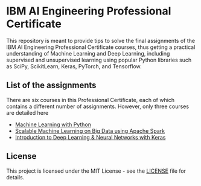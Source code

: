 # IBM AI Engineering Professional Certificate

This repository is meant to provide tips to solve the final assignments of the IBM AI Engineering Professional Certificate courses, thus getting a practical understanding of Machine Learning and Deep Learning, including supervised and unsupervised learning using popular Python libraries such as SciPy, ScikitLearn, Keras, PyTorch, and Tensorflow.

## List of the assignments

There are six courses in this Professional Certificate, each of which contains a different number of assignments. However, only three courses are detailed here

- [Machine Learning with Python](<./Machine Learning with Python>)
- [Scalable Machine Learning on Big Data using Apache Spark](<./Scalable Machine Learning on Big Data>)
- [Introduction to Deep Learning & Neural Networks with Keras](<./Introduction to Deep Learning with Keras>)

## License

This project is licensed under the MIT License - see the [LICENSE](LICENSE) file for details.
